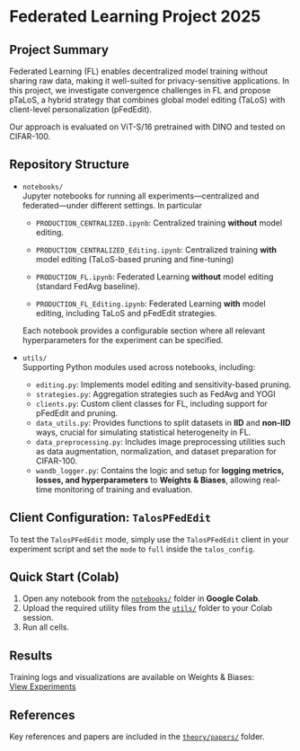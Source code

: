 # Federated Learning Project 2025

## Project Summary

Federated Learning (FL) enables decentralized model training without sharing raw data, making it well-suited for privacy-sensitive applications. In this project, we investigate convergence challenges in FL and propose pTaLoS, a hybrid strategy that combines global model editing (TaLoS) with client-level personalization (pFedEdit).

Our approach is evaluated on ViT-S/16 pretrained with DINO and tested on CIFAR-100.

## Repository Structure

- `notebooks/`  
  Jupyter notebooks for running all experiments—centralized and federated—under different settings. In particular
  
  - `PRODUCTION_CENTRALIZED.ipynb`: Centralized training **without** model editing.
  
  - `PRODUCTION_CENTRALIZED_Editing.ipynb`: Centralized training **with** model editing (TaLoS-based pruning and fine-tuning)
  
  - `PRODUCTION_FL.ipynb`: Federated Learning **without** model editing (standard FedAvg baseline).
  
  - `PRODUCTION_FL_Editing.ipynb`: Federated Learning **with** model editing, including TaLoS and pFedEdit strategies.
  
  Each notebook provides a configurable section where all relevant hyperparameters for the experiment can be specified.

- `utils/`  
  Supporting Python modules used across notebooks, including:
  
  - `editing.py`: Implements model editing and sensitivity-based pruning.
  - `strategies.py`: Aggregation strategies such as FedAvg and YOGI
  - `clients.py`: Custom client classes for FL, including support for pFedEdit and pruning.
  - `data_utils.py`: Provides functions to split datasets in **IID** and **non-IID** ways, crucial for simulating statistical heterogeneity in FL.
  - `data_preprocessing.py`: Includes image preprocessing utilities such as data augmentation, normalization, and dataset preparation for CIFAR-100.
  - `wandb_logger.py`: Contains the logic and setup for **logging metrics, losses, and hyperparameters** to **Weights & Biases**, allowing real-time monitoring of training and evaluation.

## Client Configuration: `TalosPFedEdit`

To test the `TalosPFedEdit` mode, simply use the `TalosPFedEdit` client in your experiment script and set the `mode` to `full` inside the `talos_config`.

## Quick Start (Colab)

1. Open any notebook from the [`notebooks/`](./notebooks) folder in **Google Colab**.
2. Upload the required utility files from the [`utils/`](./utils) folder to your Colab session.
3. Run all cells. 

## Results

Training logs and visualizations are available on Weights & Biases:  
 [View Experiments](https://wandb.ai/polito-fl/federated-learning-project/overview)

## References

Key references and papers are included in the [`theory/papers/`](./theory/papers/) folder.

